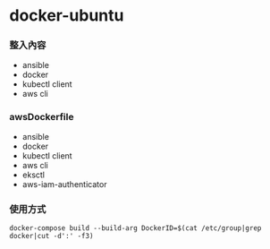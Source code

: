 # docker-ubuntu
### 整入內容
- ansible
- docker
- kubectl client
- aws cli



### awsDockerfile
- ansible
- docker
- kubectl client
- aws cli
- eksctl
- aws-iam-authenticator


### 使用方式
```
docker-compose build --build-arg DockerID=$(cat /etc/group|grep docker|cut -d':' -f3)
```
